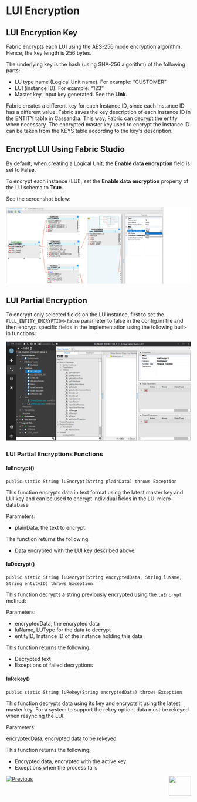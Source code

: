 # LUI Encryption

## LUI Encryption Key
Fabric encrypts each LUI using the AES-256 mode encryption algorithm. Hence, the key length is 256 bytes. 

The underlying key is the hash (using SHA-256 algorithm) of the following parts:

- LU type name (Logical Unit name). For example: “CUSTOMER”
- LUI (instance ID). For example: “123”
- Master key, input key generated. See the **Link**.

Fabric creates a different key for each Instance ID, since each Instance ID has a different value. Fabric saves the key description of each Instance ID in the ENTITY table in Cassandra. This way, Fabric can decrypt the entity when necessary.
The encrypted master key used to encrypt the Instance ID can be taken from the KEYS table according to the key's description.

## Encrypt LUI Using Fabric Studio

By default, when creating a Logical Unit, the **Enable data encryption** field is set to **False**.

To encrypt each instance (LUI), set the **Enable data encryption** property of the LU schema to **True**. 

See the screenshot below:

<img src="/articles/26_fabric_security/images/03_fabric_LUencryption_studio.png">


## LUI Partial Encryption

To encrypt only selected fields on the LU instance, first to set the ```FULL_ENTITY_ENCRYPTION=false``` parameter to false in the config.ini file and then encrypt specific fields in the implementation using the following built-in functions:

<img src="/articles/26_fabric_security/images/04_fabric_LUencryption_LUEncrypt.PNG">


### LUI Partial Encryptions Functions

#### **luEncrypt()**

```public static String luEncrypt(String plainData) throws Exception```

This function encrypts data in text format using the latest master key and LUI key and can be used to encrypt individual fields in the LUI micro-database

Parameters:

- plainData, the text to encrypt


The function returns the following:

- Data encrypted with the LUI key described above.


#### **luDecrypt()**

```public static String luDecrypt(String encryptedData, String luName, String entityID) throws Exception```

This function decrypts a string previously encrypted using the ```luEncrypt``` method:

Parameters:

- encryptedData, the encrypted data
- luName, LUType for the data to decrypt
- entityID, Instance ID of the instance holding this data

This function returns the following:

- Decrypted text
- Exceptions of failed decryptions 



#### **luRekey()** 

```public static String luRekey(String encryptedData) throws Exception```

This function decrypts data using its key and encrypts it using the latest master key. For a system to support the rekey option, data must be rekeyed when resyncing the LUI.

Parameters:

encryptedData, encrypted data to be rekeyed


This function returns the following:

- Encrypted data, encrypted with the active key
- Exceptions when the process fails



[![Previous](/articles/images/Previous.png)](/articles/26_fabric_security/02_fabric_entities_design.md)[<img align="right" width="60" height="54" src="/articles/images/Next.png">](/articles/26_fabric_security/04_fabric_interfaces_security.md)
